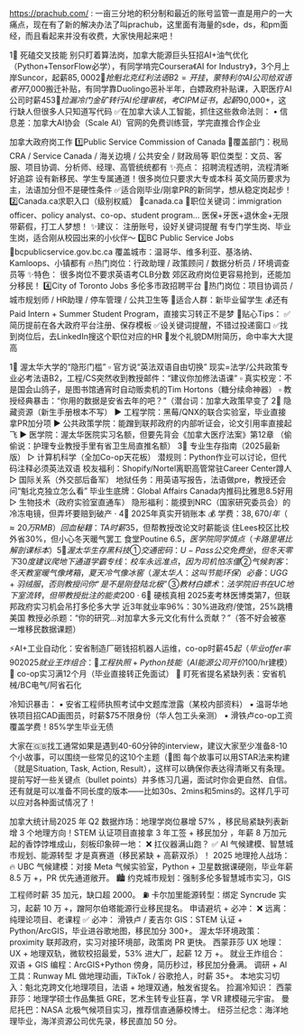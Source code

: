 https://prachub.com/ : 一亩三分地的积分制和最近的账号监管一直是用户的一大痛点，现在有了新的解决办法了叫prachub，这里面有海量的sde，ds，和pm面经，而且看起来并没有收费，大家快用起来吧！

1⃣ 死磕交叉技能 别只盯着算法岗，加拿大能源巨头狂招AI+油气优化（Python+TensorFlow必学），有同学啃完Coursera《AI for Industry》，3个月上岸Suncor，起薪$85,000 
2⃣ 抢魁北克红利 法语B2=开挂，蒙特利尔AI公司给双语者开$7,000搬迁补贴，有同学靠Duolingo恶补半年，白嫖政府补贴课，入职医疗AI公司时薪$45 
3⃣ 捡漏冷门金矿 转行AI伦理审核，考CIPM证书，起薪$90,000+，这行缺人但很多人只知道写代码
✅在加拿大读人工智能，抓住这些救命法则： • 信息差：加拿大AI协会（Scale AI）官网的免费训练营，学完直推合作企业

加拿大政府岗工作
1️⃣Public Service Commission of Canada 👀覆盖部门：税局CRA / Service Canada / 海关边境 / 公共安全 / 财政局等 职位类型：文员、客服、项目协调、分析师、经理、高管统统都有 ✨亮点： 招聘流程透明，流程清晰好追踪 设有新移民、学生专属通道！很多岗位只要求大专或本科 英文简历要求为主，法语加分但不是硬性条件 ✅适合刚毕业/刚拿PR的新同学，想从稳定岗起步！
2️⃣Canada.ca求职入口（级别权威） 🔗canada.ca 🎯职位关键词：immigration officer、policy analyst、co-op、student program… 医保+牙医+退休金+无限带薪假，打工人梦想！ ✨建议： 注册账号，设好关键词提醒 有专门学生岗、毕业生岗，适合刚从校园出来的小伙伴～ 
3️⃣BC Public Service Jobs 🔗bcpublicservice.gov.bc.ca 覆盖城市：温哥华、维多利亚、基洛纳、Kamloops、小镇都有 🔥热门岗位：行政助理 / 政策顾问 / 数据分析员 / 环境调查员等 ✨特色： 很多岗位不要求英语考CLB分数 郊区政府岗位更容易抢到，还能加分移民！ 
4️⃣City of Toronto Jobs 多伦多市政招聘平台 🔎热门岗位：项目协调员 / 城市规划师 / HR助理 / 停车管理 / 公共卫生等 👶适合人群：新毕业留学生 💰还有Paid Intern + Summer Student Program，直接实习转正不是梦
👀贴心Tips： ✅简历提前在各大政府平台注册、保存模板 ✅设关键词提醒，不错过投递窗口 ✅找到岗位后，去LinkedIn搜这个职位对应的HR 💌发个礼貌DM附简历，命中率大大提高

1⃣ 渥太华大学的“隐形门槛” ▫️ 官方说“英法双语自由切换” 现实=法学/公共政策专业必考法语B2，工程/CS突然收到教授邮件：“建议你加修法语课” ▫️ 真实校宠：不是国会山鸽子，是图书馆通宵时自动贩卖机的Tim Hortons（糖分续命神器） ▫️ 教授经典暴击：“你用的数据是安省去年的吧？”（潜台词：加拿大政策早变了
2⃣ 隐藏资源（新生手册根本不写） ▶ 工程学院：黑莓/QNX的联合实验室，毕业直接拿PR加分项 ▶ 公共政策学院：能蹭到联邦政府的内部听证会，论文引用率直接起飞 ▶ 医学院：渥太华医院实习名额，但要先背会《加拿大医疗法案》第12章 （偷偷说：护理专业教授手里有省卫生局直推名额） 
3⃣ 专业生存指南（2025最新版） ▷ 计算机科学（全加Co-op天花板） 潜规则：Python作业可以讨论，但代码注释必须英法双语 校友福利：Shopify/Nortel离职高管常驻Career Center蹲人 ▷ 国际关系（外交部后备军） 地狱任务：用英语写报告，法语做pre，教授还会问“魁北克独立怎么看” 毕业生底牌：Global Affairs Canada内推码比雅思8.5好用 ▷ 生物技术（政府实验室直通车） 隐形福利：能摸到NRC（国家研究委员会）的冷冻电镜，但弄坏要赔到破产 · 
4⃣ 2025年真实开销账本 💰 学费：$38,670/年（≈20万RMB） 回血秘籍： TA时薪$35，但帮教授改论文时薪能谈 住Lees校区比校外省30%，但小心冬天暖气罢工 食堂Poutine $6.5，医学院同学慎点（卡路里堪比解剖课标本） 
5⃣ 渥太华生存黑科技 ① 交通密码： U-Pass公交免费坐，但冬天零下30度建议爬地下通道 学霸专线：校车永远准点，因为司机怕冻僵 ② 气候刺客： 冬天教室暖气像烤箱，夏天冷气像冰窖（渥太华人：这叫节能环保） 必备：UGG+羽绒服，否则教授问你“是不是刚登陆北极” ③ 教材白嫖术： 法学院旧书在UC地下室流转，但带教授批注的能卖$200 · 
6⃣ 硬核真相 2025麦考林医博类第7，但联邦政府实习机会吊打多伦多大学 近3年就业率96%：30%进政府/使馆，25%跳槽美国 教授必杀题：“你的研究…对加拿大多元文化有什么贡献？”（答不好会被塞一堆移民数据课题）

⚡AI+工业自动化：安省制造厂砸钱招机器人运维，co-op时薪$45起（毕业offer率90%+）
2025就业王炸组合： 🔑 工程执照+Python技能（AI能源公司开价$100/hr建模） 🔑 co-op实习满12个月（毕业直接转正免面试） 🔑 盯死省提名紧缺列表：安省机械/BC电气/阿省石化

冷知识暴击： ▪️ 安省工程师执照考试中文题库泄露（某校内部资料） ▪️ 温哥华地铁项目招CAD画图员，时薪$75不限身份（华人包工头亲测） ▪️ 滑铁卢co-op工资覆盖学费！85%学生毕业无债



大家在🇬🇧找工通常如果是遇到40-60分钟的interview，建议大家至少准备8-10个小故事，可以围绕一些常见的这10个主题（👀图 每个故事可以用STAR法来构建（就是Situation, Task, Action, Result），这样可以确保你表达得清晰又有条理。提前写好一些关键点（bullet points）并多练习几遍，面试时你会更自然、自信。 还有就是可以准备不同长度的版本——比如30s、2mins和5mins的。这样几乎可以应对各种面试情况了！

加拿大统计局2025 年 Q2 数据炸场：地理学岗位暴增 57% ，移民局紧缺列表新增 3 个地理方向！STEM 认证项目直接拿 3 年工签 + 移民加分 ，年薪 8 万加元起的香饽饽堆成山，刻板印象碎一地： ❌ 扛仪器满山跑？ ✅ AI 气候建模、智慧城市规划、能源转型 才是真赛道（移民紧缺 + 高薪双杀）！ 2025 地理抢人战场： 🔥 UBC 气候建模：对接 Meta 气候实验室，Python + 卫星数据课硬刚，毕业年薪 8.5 万 +，PR 优先通道敞开。 🏙️ 约克城市规划：强制多伦多智慧城市实习，GIS 工程师时薪 35 加元，缺口超 2000。 ⛽ 卡尔加里能源转型：绑定 Syncrude 实习，起薪 10 万 +，蹭阿尔伯塔能源行业移民提名。 申请避坑 + 必冲： ❌ 远离：纯理论项目、老课程 ✅ 必冲： 滑铁卢 / 麦吉尔 GIS：STEM 认证 + Python/ArcGIS，毕业进谷歌地图，移民加分 300+。 渥太华环境政策： proximity 联邦政府，实习对接环境部，政策岗 PR 更快。 西蒙菲莎 UX 地理：UX + 地理双轨，微软校招最爱，53% 进大厂，起薪 12 万 +。 就业王炸组合： 双语 + GIS 编程：ArcGIS+Python 傍身，简历秒过，移民加分叠满。 调研 + AI 工具：Runway ML 做地理动画，TikTok / 谷歌抢人，时薪 35+。 本地实习切入：魁北克跨文化地理项目，法语 + 地理双通，触发省提名。 捡漏冷知识： 西蒙菲莎：地理学硕士作品集抵 GRE，艺术生转专业狂喜，学 VR 建模碰元宇宙。 曼尼托巴：NASA 北极气候项目实习，推荐信直通藤校博士。 纽芬兰纪念：海洋地理毕业，海洋资源公司优先录，移民直加 50 分。
